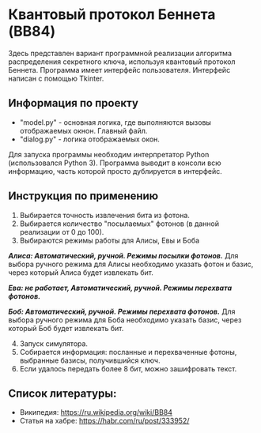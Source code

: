 # Квантовый протокол Беннета (BB84)

Здесь представлен вариант программной реализации алгоритма распределения секретного ключа, используя квантовый протокол Беннета.
Программа имеет интерфейс пользователя. Интерфейс написан с помощью Tkinter.

## Информация по проекту

* "model.py" - основная логика, где выполняются вызовы отображаемых окнон. Главный файл.
* "dialog.py" - логика отображаемых окон.

Для запуска программы необходим интерпретатор Python (использовался Python 3).
Программа выводит в консоли всю информацию, часть которой просто дублируется в интерфейс.

## Инструкция по применению

1. Выбирается точность извлечения бита из фотона.
2. Выбирается количество "посылаемых" фотонов (в данной реализации от 0 до 100).
3. Выбираются режимы работы для Алисы, Евы и Боба

***Алиса: Автоматический, ручной. Режимы посылки фотонов.***
Для выбора ручного режима для Алисы необходимо указать фотон и базис, через который Алиса будет извлекать бит.

***Ева: не работает, Автоматический, ручной. Режимы перехвата фотонов.***

***Боб: Автоматический, ручной. Режимы перехвата фотонов.***
Для выбора ручного режима для Боба необходимо указать базис, через который Боб будет извлекать бит.

4. Запуск симулятора.
5. Собирается информация: посланные и перехваченные фотоны, выбранные базисы, получившийся ключ.
6. Если удалось передать более 8 бит, можно зашифровать текст.

## Список литературы:
* Википедия: <https://ru.wikipedia.org/wiki/BB84>
* Статья на хабре: <https://habr.com/ru/post/333952/>
